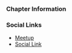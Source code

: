 ### Chapter Information


### Social Links
* [Meetup](https://www.meetup.com/owasp-ankara-meetup-group/)
* [Social Link](#)
